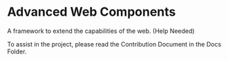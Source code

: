 # Advanced Web Components

A framework to extend the capabilities of the web. (Help Needed)


To assist in the project, please read the Contribution Document in the Docs Folder.
